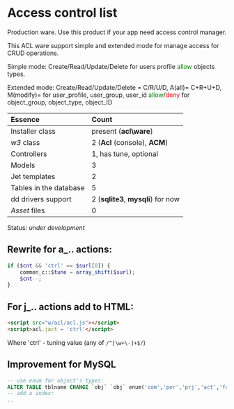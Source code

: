 
# Access control list

Production ware. Use this product if your app need access control manager.

This ACL ware support simple and extended mode for manage access for
CRUD operations.

Simple mode: Create/Read/Update/Delete for users profile <span style="color:green">allow</span> objects types.

Extended mode:
Create/Read/Update/Delete = C/R/U/D, A(all)= C+R+U+D, M(modify)=
for
user_profile, user_group, user_id
<span style="color:green">allow</span>/<span style="color:red">deny</span> for
object_group, object_type, object_ID

Essence | Count
:----- | :-----
Installer class | present (**acl\\ware**)
_w3_ class | 2 (**Acl** (console), **ACM**)
Controllers | 1, has tune, optional
Models | 3
Jet templates | 2
Tables in the database | 5
dd drivers support | 2 (**sqlite3**, **mysqli**) for now
_Asset_ files | 0


Status: _under development_

## Rewrite for a_.. actions:
```php
if ($cnt && 'ctrl' == $surl[0]) {
    common_c::$tune = array_shift($surl);
    $cnt--;
}
```

## For j_.. actions add to HTML:
```html
<script src="w/acl/acl.js"></script>
<script>acl.jact = 'ctrl'</script>
```

Where 'ctrl' - tuning value (any of `/^[\w+\-]+$/`)

## Improvement for MySQL

```sql
-- use enum for object's types:
ALTER TABLE tblname CHANGE `obj` `obj` enum('com','per','prj','act','face') DEFAULT NULL,
-- add a index:
..
```
